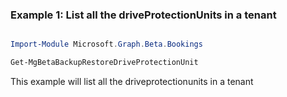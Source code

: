 ### Example 1: List all the driveProtectionUnits in a tenant

```powershell

Import-Module Microsoft.Graph.Beta.Bookings

Get-MgBetaBackupRestoreDriveProtectionUnit

```
This example will list all the driveprotectionunits in a tenant

